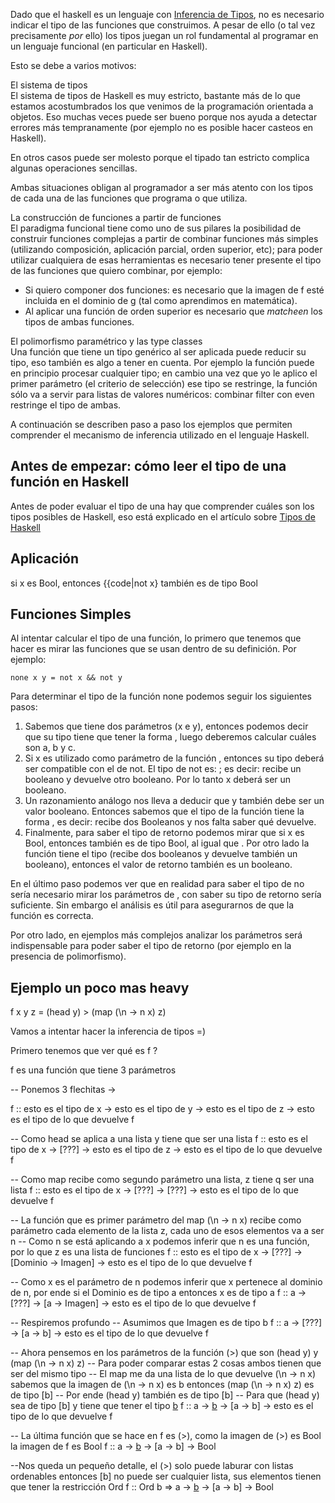 Dado que el haskell es un lenguaje con [Inferencia de Tipos](inferencia-de-tipos.html), no es necesario indicar el tipo de las funciones que construimos. A pesar de ello (o tal vez precisamente *por* ello) los tipos juegan un rol fundamental al programar en un lenguaje funcional (en particular en Haskell).

Esto se debe a varios motivos:

El sistema de tipos  
El sistema de tipos de Haskell es muy estricto, bastante más de lo que estamos acostumbrados los que venimos de la programación orientada a objetos. Eso muchas veces puede ser bueno porque nos ayuda a detectar errores más tempranamente (por ejemplo no es posible hacer casteos en Haskell).

En otros casos puede ser molesto porque el tipado tan estricto complica algunas operaciones sencillas.

Ambas situaciones obligan al programador a ser más atento con los tipos de cada una de las funciones que programa o que utiliza.

<!-- -->

La construcción de funciones a partir de funciones  
El paradigma funcional tiene como uno de sus pilares la posibilidad de construir funciones complejas a partir de combinar funciones más simples (utilizando composición, aplicación parcial, orden superior, etc); para poder utilizar cualquiera de esas herramientas es necesario tener presente el tipo de las funciones que quiero combinar, por ejemplo:

-   Si quiero componer dos funciones: es necesario que la imagen de f esté incluida en el dominio de g (tal como aprendimos en matemática).
-   Al aplicar una función de orden superior es necesario que *matcheen* los tipos de ambas funciones.

<!-- -->

El polimorfismo paramétrico y las type classes  
Una función que tiene un tipo genérico al ser aplicada puede reducir su tipo, eso también es algo a tener en cuenta. Por ejemplo la función puede en principio procesar cualquier tipo; en cambio una vez que yo le aplico el primer parámetro (el criterio de selección) ese tipo se restringe, la función sólo va a servir para listas de valores numéricos: combinar filter con even restringe el tipo de ambas.

A continuación se describen paso a paso los ejemplos que permiten comprender el mecanismo de inferencia utilizado en el lenguaje Haskell.

Antes de empezar: cómo leer el tipo de una función en Haskell
-------------------------------------------------------------

Antes de poder evaluar el tipo de una hay que comprender cuáles son los tipos posibles de Haskell, eso está explicado en el artículo sobre [Tipos de Haskell](tipos-de-haskell.html)

Aplicación
----------

si x es Bool, entonces {{code|not x} también es de tipo Bool

Funciones Simples
-----------------

Al intentar calcular el tipo de una función, lo primero que tenemos que hacer es mirar las funciones que se usan dentro de su definición. Por ejemplo:

`none x y = not x && not y`

Para determinar el tipo de la función none podemos seguir los siguientes pasos:

1.  Sabemos que tiene dos parámetros (x e y), entonces podemos decir que su tipo tiene que tener la forma , luego deberemos calcular cuáles son a, b y c.
2.  Si x es utilizado como parámetro de la función , entonces su tipo deberá ser compatible con el de not. El tipo de not es: ; es decir: recibe un booleano y devuelve otro booleano. Por lo tanto x deberá ser un booleano.
3.  Un razonamiento análogo nos lleva a deducir que y también debe ser un valor booleano. Entonces sabemos que el tipo de la función tiene la forma , es decir: recibe dos Booleanos y nos falta saber qué devuelve.
4.  Finalmente, para saber el tipo de retorno podemos mirar que si x es Bool, entonces también es de tipo Bool, al igual que . Por otro lado la función tiene el tipo (recibe dos booleanos y devuelve también un booleano), entonces el valor de retorno también es un booleano.

En el último paso podemos ver que en realidad para saber el tipo de no sería necesario mirar los parámetros de , con saber su tipo de retorno sería suficiente. Sin embargo el análisis es útil para asegurarnos de que la función es correcta.

Por otro lado, en ejemplos más complejos analizar los parámetros será indispensable para poder saber el tipo de retorno (por ejemplo en la presencia de polimorfismo).

Ejemplo un poco mas heavy
-------------------------

f x y z = (head y) &gt; (map (\\n -&gt; n x) z)

Vamos a intentar hacer la inferencia de tipos =)

Primero tenemos que ver qué es f ?

f es una función que tiene 3 parámetros

-- Ponemos 3 flechitas -&gt;

f :: esto es el tipo de x -&gt; esto es el tipo de y -&gt; esto es el tipo de z -&gt; esto es el tipo de lo que devuelve f

-- Como head se aplica a una lista y tiene que ser una lista f :: esto es el tipo de x -&gt; \[???\] -&gt; esto es el tipo de z -&gt; esto es el tipo de lo que devuelve f

-- Como map recibe como segundo parámetro una lista, z tiene q ser una lista f :: esto es el tipo de x -&gt; \[???\] -&gt; \[???\] -&gt; esto es el tipo de lo que devuelve f

-- La función que es primer parámetro del map (\\n -&gt; n x) recibe como parámetro cada elemento de la lista z, cada uno de esos elementos va a ser n -- Como n se está aplicando a x podemos inferir que n es una función, por lo que z es una lista de funciones f :: esto es el tipo de x -&gt; \[???\] -&gt; \[Dominio -&gt; Imagen\] -&gt; esto es el tipo de lo que devuelve f

-- Como x es el parámetro de n podemos inferir que x pertenece al dominio de n, por ende si el Dominio es de tipo a entonces x es de tipo a f :: a -&gt; \[???\] -&gt; \[a -&gt; Imagen\] -&gt; esto es el tipo de lo que devuelve f

-- Respiremos profundo -- Asumimos que Imagen es de tipo b f :: a -&gt; \[???\] -&gt; \[a -&gt; b\] -&gt; esto es el tipo de lo que devuelve f

-- Ahora pensemos en los parámetros de la función (&gt;) que son (head y) y (map (\\n -&gt; n x) z) -- Para poder comparar estas 2 cosas ambos tienen que ser del mismo tipo -- El map me da una lista de lo que devuelve (\\n -&gt; n x) sabemos que la imagen de (\\n -&gt; n x) es b entonces (map (\\n -&gt; n x) z) es de tipo \[b\] -- Por ende (head y) también es de tipo \[b\] -- Para que (head y) sea de tipo \[b\] y tiene que tener el tipo [b](b.html) f :: a -&gt; [b](b.html) -&gt; \[a -&gt; b\] -&gt; esto es el tipo de lo que devuelve f

-- La última función que se hace en f es (&gt;), como la imagen de (&gt;) es Bool la imagen de f es Bool f :: a -&gt; [b](b.html) -&gt; \[a -&gt; b\] -&gt; Bool

--Nos queda un pequeño detalle, el (&gt;) solo puede laburar con listas ordenables entonces \[b\] no puede ser cualquier lista, sus elementos tienen que tener la restricción Ord f :: Ord b =&gt; a -&gt; [b](b.html) -&gt; \[a -&gt; b\] -&gt; Bool
